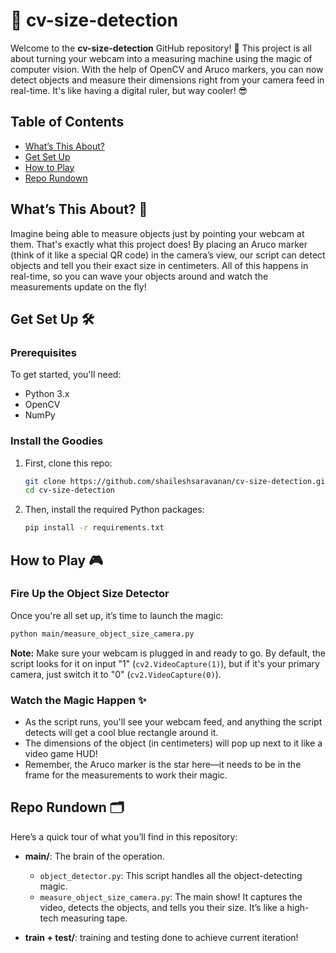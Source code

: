 # 🎉 cv-size-detection

Welcome to the **cv-size-detection** GitHub repository! 🚀 This project is all about turning your webcam into a measuring machine using the magic of computer vision. With the help of OpenCV and Aruco markers, you can now detect objects and measure their dimensions right from your camera feed in real-time. It's like having a digital ruler, but way cooler! 😎

## Table of Contents

- [What’s This About?](#whats-this-about)
- [Get Set Up](#get-set-up)
- [How to Play](#how-to-play)
- [Repo Rundown](#repo-rundown)

## What’s This About? 🧐

Imagine being able to measure objects just by pointing your webcam at them. That's exactly what this project does! By placing an Aruco marker (think of it like a special QR code) in the camera’s view, our script can detect objects and tell you their exact size in centimeters. All of this happens in real-time, so you can wave your objects around and watch the measurements update on the fly!

## Get Set Up 🛠️

### Prerequisites

To get started, you'll need:
- Python 3.x
- OpenCV
- NumPy 

### Install the Goodies

1. First, clone this repo:
    ```bash
    git clone https://github.com/shaileshsaravanan/cv-size-detection.git
    cd cv-size-detection
    ```

2. Then, install the required Python packages:
    ```bash
    pip install -r requirements.txt
    ```

## How to Play 🎮

### Fire Up the Object Size Detector

Once you're all set up, it’s time to launch the magic:

```bash
python main/measure_object_size_camera.py
```

**Note:** Make sure your webcam is plugged in and ready to go. By default, the script looks for it on input "1" (`cv2.VideoCapture(1)`), but if it's your primary camera, just switch it to "0" (`cv2.VideoCapture(0)`).

### Watch the Magic Happen ✨

- As the script runs, you'll see your webcam feed, and anything the script detects will get a cool blue rectangle around it. 
- The dimensions of the object (in centimeters) will pop up next to it like a video game HUD! 
- Remember, the Aruco marker is the star here—it needs to be in the frame for the measurements to work their magic. 

## Repo Rundown 🗂️

Here’s a quick tour of what you’ll find in this repository:

- **main/**: The brain of the operation.
  - `object_detector.py`: This script handles all the object-detecting magic.
  - `measure_object_size_camera.py`: The main show! It captures the video, detects the objects, and tells you their size. It’s like a high-tech measuring tape.
  
- **train + test/**: training and testing done to achieve current iteration!